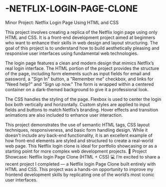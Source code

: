 # -NETFLIX-LOGIN-PAGE-CLONE
Minor Project: Netflix Login Page Using HTML and CSS

This project involves creating a replica of the Netflix login page using only HTML and CSS. It is a front-end development project aimed at beginners who want to enhance their skills in web design and layout structuring. The goal of this project is to understand how to build aesthetically pleasing and responsive user interfaces using fundamental web technologies.

The login page features a clean and modern design that mimics Netflix’s real login interface. The HTML portion of the project provides the structure of the page, including form elements such as input fields for email and password, a "Sign In" button, a "Remember me" checkbox, and links for "Need help?" and "Sign up now." The form is wrapped within a centered container on a dark-themed background to give it a professional look.

The CSS handles the styling of the page. Flexbox is used to center the login box both vertically and horizontally. Custom styles are applied to input fields and buttons to match Netflix’s branding. Hover effects and transition animations are also included to enhance user interaction.

This project demonstrates the use of semantic HTML tags, CSS layout techniques, responsiveness, and basic form handling design. While it doesn't include any back-end functionality, it is an excellent example of how front-end elements are styled and structured to create a real-world web page. This Netflix login clone is ideal for portfolio showcasing or as a starting point for more complex web development projects.
🚀 Project Showcase: Netflix login Page Clone (HTML + CSS) 💻
I’m excited to share a recent project I completed — a Netflix login Page Clone built entirely with HTML and CSS. This project was a hands-on opportunity to improve my frontend development skills by replicating one of the world’s most iconic user interfaces.
 
 
